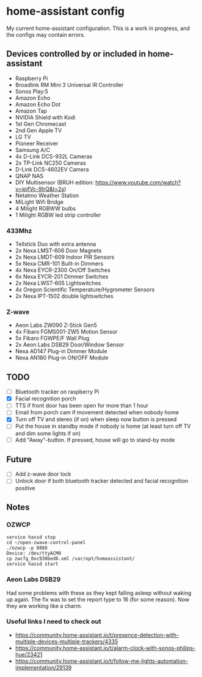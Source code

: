 # home-assistant config
My current home-assistant configuration. This is a work in progress, and the configs may contain errors.

## Devices controlled by or included in home-assistant
* Raspberry Pi
* Broadlink RM Mini 3 Universal IR Controller
* Sonos Play:5
* Amazon Echo
* Amazon Echo Dot
* Amazon Tap
* NVIDIA Shield with Kodi
* 1st Gen Chromecast
* 2nd Gen Apple TV
* LG TV
* Pioneer Receiver
* Samsung A/C
* 4x D-Link DCS-932L Cameras
* 2x TP-Link NC250 Cameras
* D-Link DCS-4602EV Camera
* QNAP NAS
* DIY Multisensor (BRUH edition: https://www.youtube.com/watch?v=jpjfVc-9IrQ&t=2s)
* Netatmo Weather Station
* MiLight Wifi Bridge
 * 4 Milight RGBWW bulbs
 * 1 Milight RGBW led strip controller

### 433Mhz
* Tellstick Duo with extra antenna
* 2x Nexa LMST-606 Door Magnets
* 2x Nexa LMDT-609 Indoor PIR Sensors
* 5x Nexa CMR-101 Built-in Dimmers
* 4x Nexa EYCR-2300 On/Off Switches
* 6x Nexa EYCR-201 Dimmer Switches
* 2x Nexa LWST-605 Lightswitches
* 4x Oregon Scientific Temperature/Hygrometer Sensors
* 2x Nexa IPT-1502 double lightswitches

### Z-wave
* Aeon Labs ZW090 Z-Stick Gen5
* 4x Fibaro FGMS001-ZW5 Motion Sensor
* 5x Fibaro FGWPE/F Wall Plug
* 2x Aeon Labs DSB29 Door/Window Sensor
* Nexa AD147 Plug-in Dimmer Module
* Nexa AN180 Plug-in ON/OFF Module

## TODO
- [ ] Bluetooth tracker on raspberry Pi
- [x] Facial recognition porch
- [ ] TTS if front door has been open for more than 1 hour
- [ ] Email from porch cam if movement detected when nobody home
- [x] Turn off TV and stereo (if on) when sleep now button is pressed
- [ ] Put the house in standby mode if nobody is home (at least turn off TV and dim some lights if on)
- [ ] Add "Away"-button. If pressed, house will go to stand-by mode

## Future
- [ ] Add z-wave door lock
- [ ] Unlock door if both bluetooth tracker detected and facial recognition positive

## Notes
### OZWCP
```
service hassd stop
cd ~/open-zwave-control-panel
./ozwcp -p 8888
Device: /dev/ttyACM0
cp zwcfg_0xc930bed8.xml /var/opt/homeassistant/
service hassd start
```

### Aeon Labs DSB29
Had some problems with these as they kept falling asleep without waking up again. 
The fix was to set the report type to 16 (for some reason). Now they are working like a charm.

### Useful links I need to check out
* https://community.home-assistant.io/t/presence-detection-with-multiple-devices-multiple-trackers/4335
* https://community.home-assistant.io/t/alarm-clock-with-sonos-philips-hue/23421
* https://community.home-assistant.io/t/follow-me-lights-automation-implementation/29139
